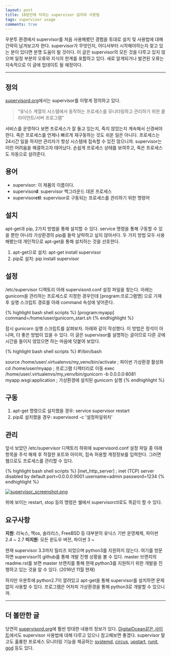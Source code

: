 ```yaml
---
layout: post
title: 10분만에 익히는 supervisor 설치와 사용법
tags: supervisor usage
comments: true
---
```

우분투 환경에서 supervisor를 처음 사용해봤던 경험을 토대로 설치 및 사용법에 대해 간략히 남겨보고자 한다. supervisor가 무엇인지, 어디서부터 시작해야하는지 찾고 있는 분이 있다면 분명 도움이 될 것이다. 이 글은 supervisor의 모든 것을 다루고 있지 않으며 일정 부분의 오류와 지식의 한계를 포함하고 있다. 새로 알게되거나 발견된 오류는 지속적으로 이 글에 업데이트 될 예정이다.

---

## 정의

[supervisord.org](http://supervisord.org/, "supervisord.org")에서는 supervisor를 이렇게 정의하고 있다.

> “유닉스 계열의 시스템에서 동작하는 프로세스를 모니터링하고 관리하기 위한 클라이언트/서버 프로그램”

서비스를 운영하다 보면 프로세스가 잘 돌고 있는지, 죽지 않았는지 계속해서 신경써야 한다. 죽은 프로세스를 언제나 빠르게 재구동하는 것도 쉬운 일은 아니다. 프로세스는 24시간 일을 하지만 관리자가 항상 시스템에 접속할 수 있진 않으니까. supervisor는 이런 어려움을 해결하고자 태어났다. 손쉽게 프로세스 상태를 보여주고, 죽은 프로세스도 자동으로 살려준다.

## 용어

* supervisor: 이 제품의 이름이다.
* supervisor**d**: supervisor 백그라운드 데몬 프로세스
* supervisor**ctl**: supervisor로 구동되는 프로세스를 관리하기 위한 명령어

## 설치

apt-get과 pip, 2가지 방법을 통해 설치할 수 있다. service 명령을 통해 구동할 수 있을 뿐만 아니라 가상환경의 pip를 들락 날락하고 싶지 않아서다. 두 가지 방법 모두 사용해봤는데 개인적으로 apt-get을 통해 설치하는 것을 선호한다.

1. apt-get으로 설치: apt-get install supervisor
2. pip로 설치: pip install supervisor

## 설정

/etc/supervisor 디렉토리 아래 supervisord.conf 설정 파일을 찾는다. 아래는 gunicorn을 관리하는 프로세스로 지정한 경우인데 [program:프로그램명] 으로 기재 후 실행 스크립트 경로를 아래 command 속성에 넣어준다.

{% highlight bash shell scripts %}
[program:myapp]
command=/home/user/gunicorn_start.sh
{% endhighlight %}

잠시 gunicorn 실행 스크립트를 살펴보자. 아래와 같이 작성했다. 이 방법은 정석이 아니며, 더 좋은 방법이 있을 수 있다. 이 글은 supervisor를 설명하는 글이므로 다른 곳에 시간을 들이지 않았으면 하는 마음에 덧붙여 보았다.

{% highlight bash shell scripts %}
#!/bin/bash

source /home/user/.virtualenvs/my_venv/bin/activate     ; 파이썬 가상환경 활성화
cd /home/user/myapp     ; 프로그램 디렉터리로 이동
exec /home/user/.virtualenvs/my_venv/bin/gunicorn -b 0.0.0.0:8081 myapp.wsgi:application     ; 가상환경에 설치된 gunicorn 실행
{% endhighlight %}

## 구동

1. apt-get 명령으로 설치했을 경우: service supervisor restart
2. pip로 설치했을 경우: supervisord -c '설정파일위치'

## 관리

앞서 보았던 /etc/supervisor 디렉토리 하위에 supervisord.conf 설정 파일 중 아래 항목을 주석 해제 후 적절한 포트와 아이피, 접속 허용할 계정정보를 입력한다. 그러면 웹으로도 프로세스를 관리할 수 있다.

{% highlight bash shell scripts %}
[inet_http_server] ; inet (TCP) server disabled by default
port=0.0.0.0:9001
username=admin
password=1234
{% endhighlight %}

[![supervisor_screenshot.png](https://s26.postimg.org/o7pdsrr09/supervisor_screenshot.png)](https://postimg.org/image/tvvojnvcl/)

위에 보이는 restart, stop 등의 명령은 쉘에서 supervisorctl로도 똑같이 할 수 있다.

## 요구사항

**지원**: 리눅스, 맥os, 솔라리스, FreeBSD 등 대부분의 유닉스 기반 운영체제, 파이썬 2.4 ~ 2.7
**미지원**: 모든 윈도우 버전, 파이썬 3 ~

현재 supervisor 3.3까지 릴리즈 되었으며 python3를 지원하지 않는다. 여기를 방문하면 supervisor의 github를 통해 개발 진행 상황을 볼 수 있다. master 브랜치의 readme.rst를 보면 master 브랜치를 통해 현재 python3를 지원하기 위한 개발을 진행하고 있는 것을 알 수 있다. (2016년 11월 현재)

하지만 우분투에 python2.7이 깔려있고 apt-get을 통해 supervisor를 설치하면 문제없이 사용할 수 있다. 프로그램은 어차피 가상환경을 통해 python3로 개발할 수 있으니까.

---

## 더 볼만한 글
당연히 [supervisord.org](http://supervisord.org/ "supervisord.org")에 훨씬 방대한 내용의 정보가 있다. [DigitalOcean같은 사이트](https://www.digitalocean.com/community/tutorials/how-to-install-and-manage-supervisor-on-ubuntu-and-debian-vps "DigitalOcean같은 사이트")에서도 supervisor 사용법에 대해 다루고 있으니 참고해보면 좋겠다. supervisor 말고도 훌륭한 프로세스 모니터링 기능을 제공하는 [systemd](https://www.freedesktop.org/wiki/Software/systemd/ "systemd"), [circus](http://circus.readthedocs.io/en/latest/ "circus"), [upstart](http://upstart.ubuntu.com/ "upstart"), [runit](http://smarden.org/runit/ "runit"), [god](http://godrb.com/ "god") 등도 있다.
